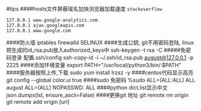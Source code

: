 #tips
####hosts文件屏蔽域名加快浏览器加载速度
`stackoverflow`

    127.0.0.1 www.google-analytics.com
    127.0.0.1 ajax.googleapis.com
    127.0.0.1 www.google.com
####防火墙
    iptables
    firewalld
    SELINUX
####生成公钥, git不用密码登陆, linux把生成的id_rsa.pub放入authorized_keys中
    ssh-keygen -t rsa -C
#####免密码登录
     配置.ssh/config
    ssh-copy-id -i ~/.ssh/id_rsa.pub august@127.0.0.1 -p 2225
####添加环境变量
    export PATH="/usr/local/python3/bin/:$PATH"
####服务器按照上传,下载
    sudo yum install lrzsz -y
####centos代码显示高亮
    git config --global color.ui true
####sudo 免密码
    %sudo   ALL=(ALL:ALL) ALL
    august ALL=(ALL) NOPASSWD: ALL
####python dict,list显示中文
    json.dumps(lst, ensure_ascii=False)
####更换git 地址
    git remote rm origin
    git remote add origin [url]
